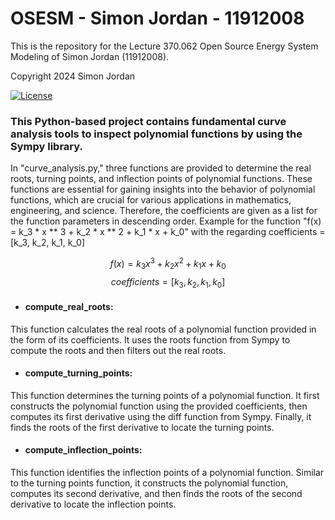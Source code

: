 # OSESM - Simon Jordan - 11912008

This is the repository for the Lecture 370.062 Open Source Energy System Modeling of Simon Jordan (11912008).

Copyright 2024 Simon Jordan

[![License](https://img.shields.io/badge/license-Apache%202.0-black)](https://github.com/SimonJordan/OSESM_Jordan_11912008/blob/main/LICENSE)

### This Python-based project contains fundamental curve analysis tools to inspect polynomial functions by using the Sympy library.

In "curve_analysis.py," three functions are provided to determine the real roots, turning points, and inflection points of polynomial functions.
These functions are essential for gaining insights into the behavior of polynomial functions, which are crucial for various applications in mathematics, engineering, and science.
Therefore, the coefficients are given as a list for the function parameters in descending order.
Example for the function "f(x) = k_3 * x ** 3 + k_2 * x ** 2 + k_1 * x + k_0" with the regarding coefficients = [k_3, k_2, k_1, k_0]

$$ f(x) = k_3 x^3 + k_2 x^2 + k_1 x + k_0 $$
$$ coefficients = [k_3, k_2, k_1, k_0] $$

* #### compute_real_roots:

This function calculates the real roots of a polynomial function provided in the form of its coefficients. It uses the roots function from Sympy to compute the roots and then filters out the real roots.

* #### compute_turning_points: 

This function determines the turning points of a polynomial function. It first constructs the polynomial function using the provided coefficients, then computes its first derivative using the diff function from Sympy. Finally, it finds the roots of the first derivative to locate the turning points.

* #### compute_inflection_points:

This function identifies the inflection points of a polynomial function. Similar to the turning points function, it constructs the polynomial function, computes its second derivative, and then finds the roots of the second derivative to locate the inflection points.
